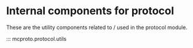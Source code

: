 # Internal components for protocol

These are the utility components related to / used in the protocol module.

::: mcproto.protocol.utils
